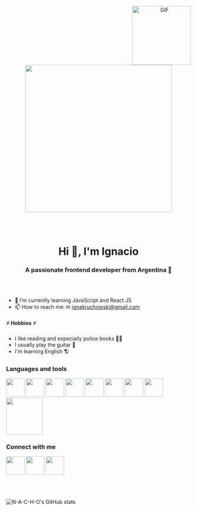 <div align="center">
  <img align="right" alt="GIF" height="160px" src="https://media.giphy.com/media/du3J3cXyzhj75IOgvA/giphy.gif" />
  <img src="https://i.imgur.com/2tmabbs.gif" width=400>
</div>
<br>
<br>
<br>

<h1 align="center">Hi 👋, I'm Ignacio</h1>
<h3 align="center">A passionate frontend developer from Argentina 📌</h3>
<br>
<br>



- 🌱 I’m currently learning JavaScript and React JS
- 📫 How to reach me: ✉ ignakruchowski@gmail.com

<h4>⚡ Hobbies ⚡</h4> 

- I like reading and especially police books 🕵️‍♂️
- I usually play the guitar 🎸
- I'm learning English 🌎


<h3>Languages and tools</h3>
<p>
  <a href="https://developer.mozilla.org/es/docs/Web/HTML" target="_blank"><img src="https://media.giphy.com/media/XAxylRMCdpbEWUAvr8/giphy.gif" width="50"></a>
   <a href="https://developer.mozilla.org/es/docs/Web/CSS" target="_blank"><img src="https://media.giphy.com/media/fsEaZldNC8A1PJ3mwp/giphy.gif" width="50"></a>
  <a href="https://getbootstrap.com/" target="_blank"><img src="https://media.giphy.com/media/Sr8xDpMwVKOHUWDVRD/giphy.gif" width="50"></a>
  <a href="https://developer.mozilla.org/es/docs/Web/JavaScript" target="_blank"><img src="https://media3.giphy.com/media/ln7z2eWriiQAllfVcn/200w.webp" width="50"></a>
  <a href="https://es.reactjs.org/" target="_blank"><img src="https://i.giphy.com/media/eNAsjO55tPbgaor7ma/200w.webp" width="50"></a>
  <a href="https://code.visualstudio.com/" target="_blank"><img src="https://i.giphy.com/media/IdyAQJVN2kVPNUrojM/200.webp" width="50"></a>
  <a href="https://www.sublimetext.com/" target="_blank"><img src="https://media.giphy.com/media/jnDKffgCfGYOp6cMTK/giphy.gif" width="50"></a>
  <a href="https://nodejs.org/es/" target="_blank"><img src="https://media3.giphy.com/media/kdFc8fubgS31b8DsVu/giphy.webp" width="50"></a>
  <a href="https://git-scm.com/" target="_blank"><img src="https://media.giphy.com/media/kH1DBkPNyZPOk0BxrM/giphy.gif" width="100"></a>
 <p>
 
 <h3>Connect with me</h3>
 <p>
   <a href="https://www.linkedin.com/in/ignacio-kruchowski-b6299b22a/" target=_blank><img src="https://i.imgur.com/vuG9Xzy.gif" width="50"><a>
   <a href="https://www.instagram.com/juanikruchowski/" target=_blank><img src="https://i.imgur.com/XX8Fw8v.gif" width="50"><a>
   <a href="https://twitter.com/Ignakrucho" target=_blank><img src="https://i.imgur.com/Oiav27o.gif" width="50"><a>
 </p>
 <br>
 <br>
     
![N-A-C-H-O's GitHub stats](https://github-readme-stats.vercel.app/api?username=n-a-c-h-o&theme=apprentice&show_icons=true)
